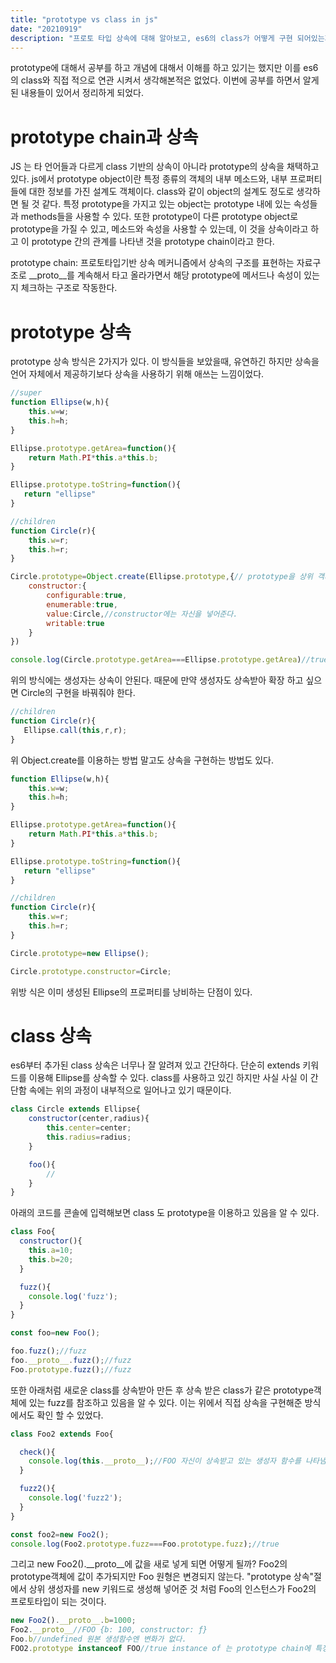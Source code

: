 ```yaml
---
title: "prototype vs class in js"
date: "20210919"
description: "프로토 타입 상속에 대해 알아보고, es6의 class가 어떻게 구현 되어있는지 알아보자."
---
```


prototype에 대해서 공부를 하고 개념에 대해서 이해를 하고 있기는 했지만 이를 es6의 class와 직접 적으로 연관 시켜서 생각해본적은 없었다. 
이번에 공부를 하면서 알게된 내용들이 있어서 정리하게 되었다. 

# prototype chain과 상속
JS 는 타 언어들과 다르게 class 기반의 상속이 아니라 prototype의 상속을 채택하고 있다. js에서 prototype object이란 특정 종류의 객체의 내부 메소드와, 내부 프로퍼티 들에 대한 정보를 가진 설계도 객체이다.
class와 같이 object의 설계도 정도로 생각하면 될 것 같다. 특정 prototype을 가지고 있는 object는 prototype 내에 있는 속성들과 methods들을 사용할 수 있다.
또한 prototype이 다른  prototype object로  prototype을 가질 수 있고, 메소드와 속성을 사용할 수 있는데, 이 것을 상속이라고 하고 이 prototype 간의 관계를 나타낸 것을 prototype chain이라고 한다.

prototype chain: 프로토타입기반 상속 메커니즘에서 상속의 구조를 표현하는 자료구조로 __proto__를 계속해서 타고 올라가면서 해당 prototype에 메서드나 속성이 있는지 체크하는 구조로 작동한다. 

# prototype 상속

prototype 상속 방식은 2가지가 있다. 이 방식들을 보았을때, 유연하긴 하지만 상속을 언어 자체에서 제공하기보다 상속을 사용하기 위해
애쓰는 느낌이었다. 

```js
//super
function Ellipse(w,h){
    this.w=w;
    this.h=h;
}

Ellipse.prototype.getArea=function(){
    return Math.PI*this.a*this.b;
}

Ellipse.prototype.toString=function(){
   return "ellipse"
}

//children
function Circle(r){
    this.w=r;
    this.h=r;
}

Circle.prototype=Object.create(Ellipse.prototype,{// prototype을 상위 객체로 넣어준다. 
    constructor:{
        configurable:true,
        enumerable:true,
        value:Circle,//constructor에는 자신을 넣어준다. 
        writable:true
    }
})

console.log(Circle.prototype.getArea===Ellipse.prototype.getArea)//true
```
위의 방식에는 생성자는 상속이 안된다. 때문에 만약 생성자도 상속받아 확장 하고 싶으면 Circle의 구현을 바꿔줘야 한다. 

```js
//children
function Circle(r){
   Ellipse.call(this,r,r);
}
```


위 Object.create를 이용하는 방법 말고도 상속을 구현하는 방법도 있다. 
```js
function Ellipse(w,h){
    this.w=w;
    this.h=h;
}

Ellipse.prototype.getArea=function(){
    return Math.PI*this.a*this.b;
}

Ellipse.prototype.toString=function(){
   return "ellipse"
}

//children
function Circle(r){
    this.w=r;
    this.h=r;
}

Circle.prototype=new Ellipse();

Circle.prototype.constructor=Circle;

```
위방 식은 이미 생성된 Ellipse의 프로퍼티를 낭비하는 단점이 있다. 



# class 상속

es6부터 추가된 class 상속은 너무나 잘 알려져 있고 간단하다. 
단순히 extends 키워드를 이용해 Ellipse를 상속할 수 있다. 
class를 사용하고 있긴 하지만 사실 사실 이 간단함 속에는 위의 과정이 내부적으로 일어나고 있기 때문이다. 
```js
class Circle extends Ellipse{
    constructor(center,radius){
        this.center=center;
        this.radius=radius;
    }

    foo(){
        //
    }
}
```

아래의 코드를 콘솔에 입력해보면 class 도 prototype을 이용하고 있음을 알 수 있다.

```js
class Foo{
  constructor(){
    this.a=10;
    this.b=20;
  }

  fuzz(){
    console.log('fuzz');
  }
}

const foo=new Foo();

foo.fuzz();//fuzz
foo.__proto__.fuzz();//fuzz
Foo.prototype.fuzz();//fuzz
```
또한 아래처럼 새로운 class를 상속받아 만든 후 상속 받은 class가 같은 prototype객체에 있는 fuzz를 참조하고 있음을 알 수 있다.
이는 위에서 직접 상속을 구현해준 방식에서도 확인 할 수 있었다.
```js
class Foo2 extends Foo{

  check(){
    console.log(this.__proto__);//FOO 자신이 상속받고 있는 생성자 함수를 나타냄
  }

  fuzz2(){
    console.log('fuzz2');
  }
}

const foo2=new Foo2();
console.log(Foo2.prototype.fuzz===Foo.prototype.fuzz);//true
```

그리고 new Foo2().__proto__에 값을 새로 넣게 되면 어떻게 될까?
Foo2의 prototype객체에 값이 추가되지만 Foo 원형은 변경되지 않는다.
"prototype 상속"절에서 상위 생성자를 new 키워드로 생성해 넣어준 것 처럼 Foo의 인스턴스가 Foo2의 프로토타입이 되는 것이다.

```js
new Foo2().__proto__.b=1000;
Foo2.__proto__//FOO {b: 100, constructor: ƒ}
Foo.b//undefined 원본 생성함수엔 변화가 없다.
FOO2.prototype instanceof FOO//true instance of 는 prototype chain에 특정 생성함수가 있는지 확인해주는 키워드이다.
```
